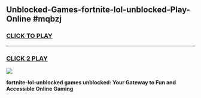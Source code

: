 
## Unblocked-Games-fortnite-lol-unblocked-Play-Online #mqbzj
<h3>
<a href="https://news.freeplayer.one?title=fortnite-lol-unblocked&ref=3">CLICK TO PLAY</a></h3>
<hr>

<h3>
<a href="https://news.freeplayer.one?title=fortnite-lol-unblocked&ref=3">CLICK 2 PLAY</a>
  
</h3>

<a href="https://news.freeplayer.one?title=fortnite-lol-unblocked&ref=3"><img src="https://clearcache.store/games.png"></a>


**fortnite-lol-unblocked games unblocked: Your Gateway to Fun and Accessible Online Gaming**
